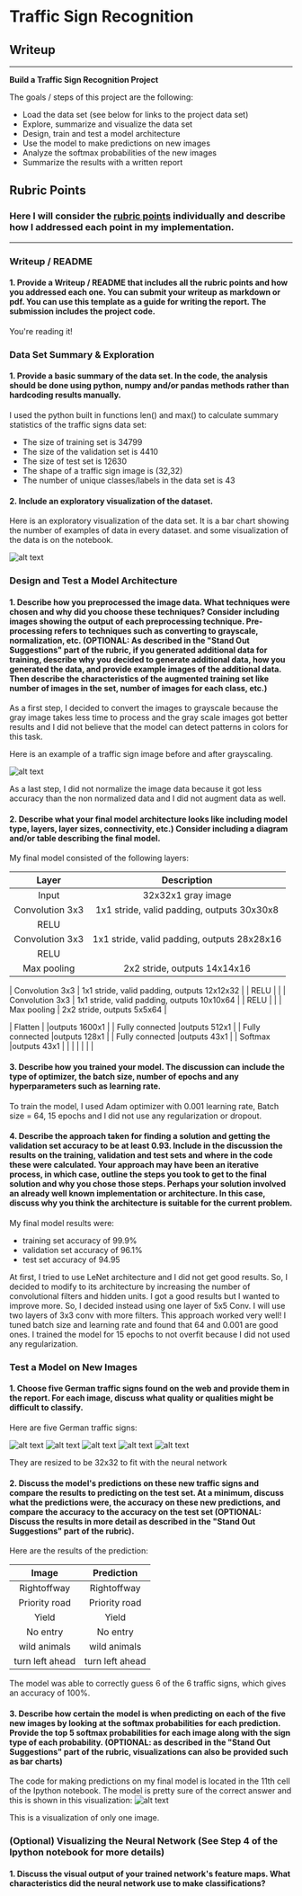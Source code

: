 # **Traffic Sign Recognition** 

## Writeup

---

**Build a Traffic Sign Recognition Project**

The goals / steps of this project are the following:
* Load the data set (see below for links to the project data set)
* Explore, summarize and visualize the data set
* Design, train and test a model architecture
* Use the model to make predictions on new images
* Analyze the softmax probabilities of the new images
* Summarize the results with a written report


[//]: # (Image References)

[image1]: ./examples/visualization.png "Visualization"
[image2]: ./examples/grayscale.jpg "Grayscaling"
[image3]: ./examples/random_noise.jpg "Random Noise"
[image4]: ./test_images/test1.jpg "Traffic Sign 1"
[image5]: ./test_images/test2.jpg  "Traffic Sign 2"
[image6]: ./test_images/test3.jpg  "Traffic Sign 3"
[image7]: ./test_images/test4.jpg  "Traffic Sign 4"
[image8]: ./test_images/test5.jpg  "Traffic Sign 5"
[image9]: ./examples/top.png  "Top 5 visualization"

## Rubric Points
### Here I will consider the [rubric points](https://review.udacity.com/#!/rubrics/481/view) individually and describe how I addressed each point in my implementation.  

---
### Writeup / README

#### 1. Provide a Writeup / README that includes all the rubric points and how you addressed each one. You can submit your writeup as markdown or pdf. You can use this template as a guide for writing the report. The submission includes the project code.

You're reading it!

### Data Set Summary & Exploration

#### 1. Provide a basic summary of the data set. In the code, the analysis should be done using python, numpy and/or pandas methods rather than hardcoding results manually.

I used the python built in functions len() and max() to calculate summary statistics of the traffic
signs data set:

* The size of training set is 34799
* The size of the validation set is 4410
* The size of test set is 12630
* The shape of a traffic sign image is (32,32)
* The number of unique classes/labels in the data set is 43

#### 2. Include an exploratory visualization of the dataset.

Here is an exploratory visualization of the data set. It is a bar chart showing the number of examples of data in every dataset. and some visualization of the data is on the notebook.

![alt text][image1]

### Design and Test a Model Architecture

#### 1. Describe how you preprocessed the image data. What techniques were chosen and why did you choose these techniques? Consider including images showing the output of each preprocessing technique. Pre-processing refers to techniques such as converting to grayscale, normalization, etc. (OPTIONAL: As described in the "Stand Out Suggestions" part of the rubric, if you generated additional data for training, describe why you decided to generate additional data, how you generated the data, and provide example images of the additional data. Then describe the characteristics of the augmented training set like number of images in the set, number of images for each class, etc.)

As a first step, I decided to convert the images to grayscale because the gray image takes less time to process and the gray scale images got better results and I did not believe that the model can detect patterns in colors for this task.

Here is an example of a traffic sign image before and after grayscaling.

![alt text][image2]

As a last step, I did not normalize the image data because it got less accuracy than the non normalized data and I did not augment data as well.


#### 2. Describe what your final model architecture looks like including model type, layers, layer sizes, connectivity, etc.) Consider including a diagram and/or table describing the final model.

My final model consisted of the following layers:

| Layer         		|     Description	        					| 
|:---------------------:|:---------------------------------------------:| 
| Input         		| 32x32x1  gray image   							| 
| Convolution 3x3     	| 1x1 stride, valid padding, outputs 30x30x8 	|
| RELU					|												|
| Convolution 3x3     	| 1x1 stride, valid padding, outputs 28x28x16 	|
| RELU					|												|
| Max pooling	      	| 2x2 stride,  outputs 14x14x16 				|

| Convolution 3x3     	| 1x1 stride, valid padding, outputs 12x12x32 	|
| RELU					|												|
| Convolution 3x3     	| 1x1 stride, valid padding, outputs 10x10x64 	|
| RELU					|												|
| Max pooling	      	| 2x2 stride,  outputs 5x5x64 				|

| Flatten		|    	|outputs 1600x1									|
| Fully connected		|outputs 512x1									|
| Fully connected		|outputs 128x1									|
| Fully connected		|outputs 43x1									|
| Softmax				|outputs 43x1        									|
|						|												|
|						|												|
 


#### 3. Describe how you trained your model. The discussion can include the type of optimizer, the batch size, number of epochs and any hyperparameters such as learning rate.

To train the model, I used Adam optimizer with 0.001 learning rate, Batch size = 64, 15 epochs and I did not use any regularization or dropout.

#### 4. Describe the approach taken for finding a solution and getting the validation set accuracy to be at least 0.93. Include in the discussion the results on the training, validation and test sets and where in the code these were calculated. Your approach may have been an iterative process, in which case, outline the steps you took to get to the final solution and why you chose those steps. Perhaps your solution involved an already well known implementation or architecture. In this case, discuss why you think the architecture is suitable for the current problem.

My final model results were:
* training set accuracy of 99.9%
* validation set accuracy of 96.1%
* test set accuracy of 94.95

At first, I tried to use LeNet architecture and I did not get good results. So, I decided to modify to its architecture by increasing the number of convolutional filters and hidden units. I got a good results but I wanted to improve more. So, I decided instead using one layer of 5x5 Conv. I will use two layers of 3x3 conv with more filters. This approach worked very well! 
I tuned  batch size and learning rate and found that 64 and 0.001 are good ones. I trained the model for 15 epochs to not overfit because I did not used any regularization.
 

### Test a Model on New Images

#### 1. Choose five German traffic signs found on the web and provide them in the report. For each image, discuss what quality or qualities might be difficult to classify.

Here are five German traffic signs:

![alt text][image4] ![alt text][image5] ![alt text][image6] 
![alt text][image7] ![alt text][image8]

They are resized to be 32x32 to fit with the neural network 
#### 2. Discuss the model's predictions on these new traffic signs and compare the results to predicting on the test set. At a minimum, discuss what the predictions were, the accuracy on these new predictions, and compare the accuracy to the accuracy on the test set (OPTIONAL: Discuss the results in more detail as described in the "Stand Out Suggestions" part of the rubric).

Here are the results of the prediction:

| Image			        |     Prediction	        				| 
|:---------------------:|:-----------------------------------------:|
| Rightoffway      		| Rightoffway   							|
| Priority road     	| Priority road 							|
| Yield					| Yield										|
| No  entry	      		| No entry					 				|
| wild animals			| wild animals      						|
| turn left ahead		| turn left ahead      						|


The model was able to correctly guess 6 of the 6 traffic signs, which gives an accuracy of 100%. 

#### 3. Describe how certain the model is when predicting on each of the five new images by looking at the softmax probabilities for each prediction. Provide the top 5 softmax probabilities for each image along with the sign type of each probability. (OPTIONAL: as described in the "Stand Out Suggestions" part of the rubric, visualizations can also be provided such as bar charts)

The code for making predictions on my final model is located in the 11th cell of the Ipython notebook.
The model is pretty sure of the correct answer and this is shown in this visualization:
![alt text][image9]

This is a visualization of only one image.



### (Optional) Visualizing the Neural Network (See Step 4 of the Ipython notebook for more details)
#### 1. Discuss the visual output of your trained network's feature maps. What characteristics did the neural network use to make classifications?



